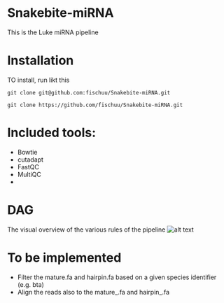 # Snakebite-miRNA
This is the Luke miRNA pipeline

# Installation
TO install, run likt this

```
git clone git@github.com:fischuu/Snakebite-miRNA.git

git clone https://github.com/fischuu/Snakebite-miRNA.git

```

# Included tools:
 * Bowtie 
 * cutadapt
 * FastQC
 * MultiQC
 * 
# DAG
The visual overview of the various rules of the pipeline
![alt text](https://github.com/fischuu/Pipeline-miRNA/blob/main/workflow.png?raw=true)

# To be implemented
 * Filter the mature.fa and hairpin.fa based on a given species identifier (e.g. bta)
 * Align the reads also to the mature_<identifier>.fa and hairpin_<identifier>.fa 
